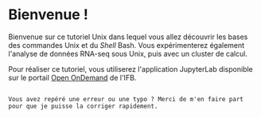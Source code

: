 # Bienvenue !

Bienvenue sur ce tutoriel Unix dans lequel vous allez découvrir les bases des commandes Unix et du *Shell* Bash. Vous expérimenterez également l'analyse de données RNA-seq sous Unix, puis avec un cluster de calcul.

Pour réaliser ce tutoriel, vous utiliserez l'application JupyterLab disponible sur le portail [Open OnDemand](https://ondemand.cluster.france-bioinformatique.fr/) de l'IFB.


```{tableofcontents}
```

```{tip}
Vous avez repéré une erreur ou une typo ? Merci de m'en faire part pour que je puisse la corriger rapidement.
```
